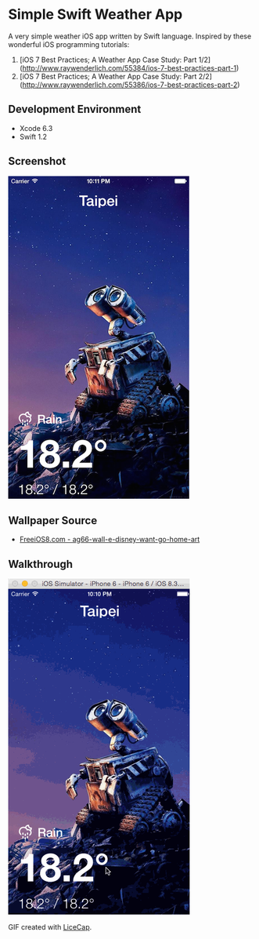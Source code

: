 Simple Swift Weather App
====================
A very simple weather iOS app written by Swift language. Inspired by these wonderful iOS programming tutorials: 

1. [iOS 7 Best Practices; A Weather App Case Study: Part 1/2] (http://www.raywenderlich.com/55384/ios-7-best-practices-part-1)
2. [iOS 7 Best Practices; A Weather App Case Study: Part 2/2] (http://www.raywenderlich.com/55386/ios-7-best-practices-part-2)

Development Environment
-----------------------
- Xcode 6.3
- Swift 1.2

Screenshot
----------

![Screenshot](Screenshot.png)

Wallpaper Source
-------------------
- [FreeiOS8.com - ag66-wall-e-disney-want-go-home-art](http://freeios8.com/ag66-wall-e-disney-want-go-home-art/) 

Walkthrough
-----------

![Video Walkthrough](Walkthrough.gif)

GIF created with [LiceCap](http://www.cockos.com/licecap/).


